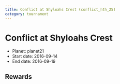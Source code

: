 ```yaml
---
title: Conflict at Shyloahs Crest (conflict_hth_25)
category: tournament
---
```

# Conflict at Shyloahs Crest

  * Planet: planet21
  * Start date: 2016-09-14
  * End date: 2016-09-19

## Rewards

